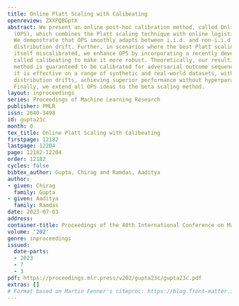 ```yaml
---
title: Online Platt Scaling with Calibeating
openreview: ZXXPQ8GptX
abstract: We present an online post-hoc calibration method, called Online Platt Scaling
  (OPS), which combines the Platt scaling technique with online logistic regression.
  We demonstrate that OPS smoothly adapts between i.i.d. and non-i.i.d. settings with
  distribution drift. Further, in scenarios where the best Platt scaling model is
  itself miscalibrated, we enhance OPS by incorporating a recently developed technique
  called calibeating to make it more robust. Theoretically, our resulting OPS+calibeating
  method is guaranteed to be calibrated for adversarial outcome sequences. Empirically,
  it is effective on a range of synthetic and real-world datasets, with and without
  distribution drifts, achieving superior performance without hyperparameter tuning.
  Finally, we extend all OPS ideas to the beta scaling method.
layout: inproceedings
series: Proceedings of Machine Learning Research
publisher: PMLR
issn: 2640-3498
id: gupta23c
month: 0
tex_title: Online Platt Scaling with Calibeating
firstpage: 12182
lastpage: 12204
page: 12182-12204
order: 12182
cycles: false
bibtex_author: Gupta, Chirag and Ramdas, Aaditya
author:
- given: Chirag
  family: Gupta
- given: Aaditya
  family: Ramdas
date: 2023-07-03
address: 
container-title: Proceedings of the 40th International Conference on Machine Learning
volume: '202'
genre: inproceedings
issued:
  date-parts:
  - 2023
  - 7
  - 3
pdf: https://proceedings.mlr.press/v202/gupta23c/gupta23c.pdf
extras: []
# Format based on Martin Fenner's citeproc: https://blog.front-matter.io/posts/citeproc-yaml-for-bibliographies/
---
```

